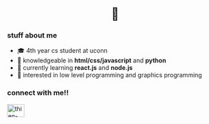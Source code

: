<h1 align="center">🌵</h1>

<h3 align="left">stuff about me</h3>
<ul>
    <li>🎓 4th year cs student at uconn</li>
    <li>🔨 knowledgeable in <strong>html/css/javascript</strong> and <strong>python</strong></li>
    <li>🌱 currently learning <strong>react.js</strong> and <strong>node.js</strong></li>
    <li>🤔 interested in low level programming and graphics programming</li>
</ul>

<h3 align="left">connect with me!!</h3>
<p align="left">
<a href="https://linkedin.com/in/thien-bao-bui" target="blank"><img align="center" src="https://raw.githubusercontent.com/rahuldkjain/github-profile-readme-generator/master/src/images/icons/Social/linked-in-alt.svg" alt="thien-bao-bui" height="30" width="40" /></a>
</p>
